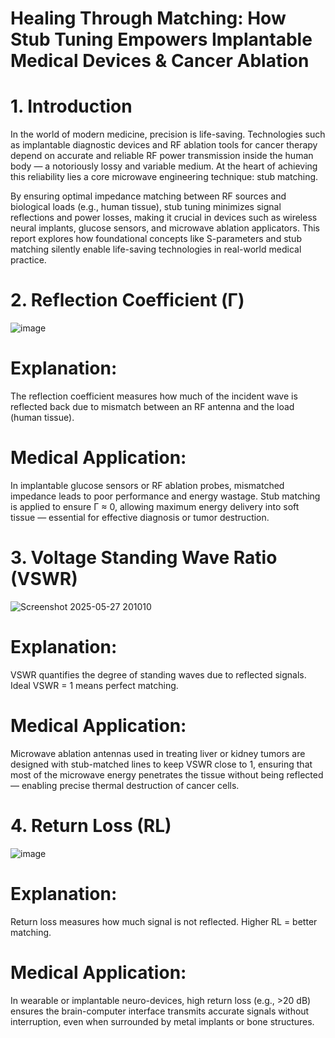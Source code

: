 # Healing Through Matching: How Stub Tuning Empowers Implantable Medical Devices & Cancer Ablation
# 1. Introduction
In the world of modern medicine, precision is life-saving. Technologies such as implantable diagnostic devices and RF ablation tools for cancer therapy depend on accurate and reliable RF power transmission inside the human body — a notoriously lossy and variable medium. At the heart of achieving this reliability lies a core microwave engineering technique: stub matching.

By ensuring optimal impedance matching between RF sources and biological loads (e.g., human tissue), stub tuning minimizes signal reflections and power losses, making it crucial in devices such as wireless neural implants, glucose sensors, and microwave ablation applicators. This report explores how foundational concepts like S-parameters and stub matching silently enable life-saving technologies in real-world medical practice.

# 2. Reflection Coefficient (Γ)
![image](https://github.com/user-attachments/assets/3c29878a-af28-4e3c-a9a6-e306c46d1c1b)
# Explanation:
The reflection coefficient measures how much of the incident wave is reflected back due to mismatch between an RF antenna and the load (human tissue).

# Medical Application:
In implantable glucose sensors or RF ablation probes, mismatched impedance leads to poor performance and energy wastage. Stub matching is applied to ensure Γ ≈ 0, allowing maximum energy delivery into soft tissue — essential for effective diagnosis or tumor destruction.

# 3. Voltage Standing Wave Ratio (VSWR)
![Screenshot 2025-05-27 201010](https://github.com/user-attachments/assets/2291dc90-c359-4b4d-bfb9-023ca847b3a8)
# Explanation:
VSWR quantifies the degree of standing waves due to reflected signals. Ideal VSWR = 1 means perfect matching.

# Medical Application:
Microwave ablation antennas used in treating liver or kidney tumors are designed with stub-matched lines to keep VSWR close to 1, ensuring that most of the microwave energy penetrates the tissue without being reflected — enabling precise thermal destruction of cancer cells.
# 4. Return Loss (RL)
![image](https://github.com/user-attachments/assets/71b402ef-caad-4e3a-94c9-16d41ec0a5fb)
# Explanation:
Return loss measures how much signal is not reflected. Higher RL = better matching.

# Medical Application:
In wearable or implantable neuro-devices, high return loss (e.g., >20 dB) ensures the brain-computer interface transmits accurate signals without interruption, even when surrounded by metal implants or bone structures.



